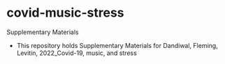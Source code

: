 # covid-music-stress
Supplementary Materials
 - This repository holds Supplementary Materials for Dandiwal, Fleming, Levitin, 2022_Covid-19, music, and stress
